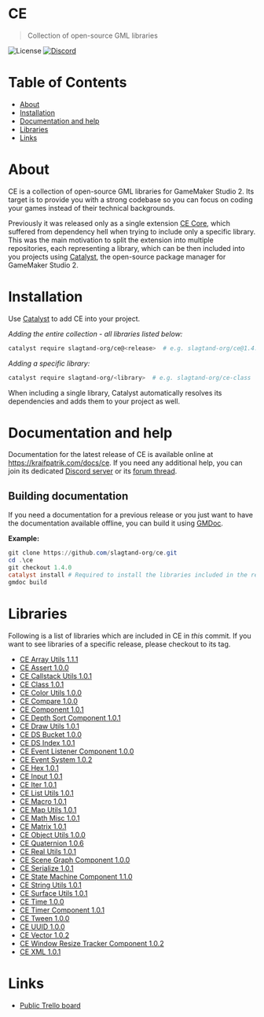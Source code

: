 # CE
> Collection of open-source GML libraries

![License](https://img.shields.io/github/license/slagtand-org/ce)
[![Discord](https://img.shields.io/discord/686494539308859394?label=Discord)](https://discord.gg/QjyxmHP)

# Table of Contents
* [About](#about)
* [Installation](#installation)
* [Documentation and help](#documentation-and-help)
* [Libraries](#libraries)
* [Links](#links)

# About
CE is a collection of open-source GML libraries for GameMaker Studio 2. Its target is to provide you with a strong codebase so you can focus on coding your games instead of their technical backgrounds.

Previously it was released only as a single extension [CE Core](https://github.com/kraifpatrik/ce-core), which suffered from dependency hell when trying to include only a specific library. This was the main motivation to split the extension into multiple repositories, each representing a library, which can be then included into you projects using [Catalyst](https://github.com/GameMakerHub/Catalyst), the open-source package manager for GameMaker Studio 2.

# Installation
Use [Catalyst](https://github.com/GameMakerHub/Catalyst) to add CE into your project.

*Adding the entire collection - all libraries listed below:*
```sh
catalyst require slagtand-org/ce@<release>  # e.g. slagtand-org/ce@1.4.0
```

*Adding a specific library:*
```sh
catalyst require slagtand-org/<library>  # e.g. slagtand-org/ce-class
```

When including a single library, Catalyst automatically resolves its dependencies and adds them to your project as well.

# Documentation and help
Documentation for the latest release of CE is available online at https://kraifpatrik.com/docs/ce. If you need any additional help, you can join its dedicated [Discord server](https://discord.gg/QjyxmHP) or its [forum thread](https://forum.yoyogames.com/index.php?threads/62585/).

## Building documentation
If you need a documentation for a previous release or you just want to have the documentation available offline, you can build it using [GMDoc](https://github.com/kraifpatrik/gmdoc).

**Example:**
```powershell
git clone https://github.com/slagtand-org/ce.git
cd .\ce
git checkout 1.4.0
catalyst install # Required to install the libraries included in the release!
gmdoc build
```

# Libraries
Following is a list of libraries which are included in CE in *this* commit. If you want to see libraries of a specific release, please checkout to its tag.

* [CE Array Utils 1.1.1](https://github.com/slagtand-org/ce-array-utils/tree/1.1.1)
* [CE Assert 1.0.0](https://github.com/slagtand-org/ce-assert/tree/1.0.0)
* [CE Callstack Utils 1.0.1](https://github.com/slagtand-org/ce-callstack-utils/tree/1.0.1)
* [CE Class 1.0.1](https://github.com/slagtand-org/ce-class/tree/1.0.1)
* [CE Color Utils 1.0.0](https://github.com/slagtand-org/ce-color-utils/tree/1.0.0)
* [CE Compare 1.0.0](https://github.com/slagtand-org/ce-compare/tree/1.0.0)
* [CE Component 1.0.1](https://github.com/slagtand-org/ce-component/tree/1.0.1)
* [CE Depth Sort Component 1.0.1](https://github.com/slagtand-org/ce-depth-sort-component/tree/1.0.1)
* [CE Draw Utils 1.0.1](https://github.com/slagtand-org/ce-draw-utils/tree/1.0.1)
* [CE DS Bucket 1.0.0](https://github.com/slagtand-org/ce-ds-bucket/tree/1.0.0)
* [CE DS Index 1.0.1](https://github.com/slagtand-org/ce-ds-index/tree/1.0.1)
* [CE Event Listener Component 1.0.0](https://github.com/slagtand-org/ce-event-listener-component/tree/1.0.0)
* [CE Event System 1.0.2](https://github.com/slagtand-org/ce-event-system/tree/1.0.2)
* [CE Hex 1.0.1](https://github.com/slagtand-org/ce-hex/tree/1.0.1)
* [CE Input 1.0.1](https://github.com/slagtand-org/ce-input/tree/1.0.1)
* [CE Iter 1.0.1](https://github.com/slagtand-org/ce-iter/tree/1.0.1)
* [CE List Utils 1.0.1](https://github.com/slagtand-org/ce-list-utils/tree/1.0.1)
* [CE Macro 1.0.1](https://github.com/slagtand-org/ce-macro/tree/1.0.1)
* [CE Map Utils 1.0.1](https://github.com/slagtand-org/ce-map-utils/tree/1.0.1)
* [CE Math Misc 1.0.1](https://github.com/slagtand-org/ce-math-misc/tree/1.0.1)
* [CE Matrix 1.0.1](https://github.com/slagtand-org/ce-matrix/tree/1.0.1)
* [CE Object Utils 1.0.0](https://github.com/slagtand-org/ce-object-utils/tree/1.0.0)
* [CE Quaternion 1.0.6](https://github.com/slagtand-org/ce-quaternion/tree/1.0.6)
* [CE Real Utils 1.0.1](https://github.com/slagtand-org/ce-real-utils/tree/1.0.1)
* [CE Scene Graph Component 1.0.0](https://github.com/slagtand-org/ce-scene-graph-component/tree/1.0.1)
* [CE Serialize 1.0.1](https://github.com/slagtand-org/ce-serialize/tree/1.0.1)
* [CE State Machine Component 1.1.0](https://github.com/slagtand-org/ce-state-machine-component/tree/1.1.0)
* [CE String Utils 1.0.1](https://github.com/slagtand-org/ce-string-utils/tree/1.0.1)
* [CE Surface Utils 1.0.1](https://github.com/slagtand-org/ce-surface-utils/tree/1.0.1)
* [CE Time 1.0.0](https://github.com/slagtand-org/ce-time/tree/1.0.0)
* [CE Timer Component 1.0.1](https://github.com/slagtand-org/ce-timer-component/tree/1.0.1)
* [CE Tween 1.0.0](https://github.com/slagtand-org/ce-tween/tree/1.0.1)
* [CE UUID 1.0.0](https://github.com/slagtand-org/ce-uuid/tree/1.0.0)
* [CE Vector 1.0.2](https://github.com/slagtand-org/ce-vector/tree/1.0.2)
* [CE Window Resize Tracker Component 1.0.2](https://github.com/slagtand-org/ce-window-resize-tracker-component/tree/1.0.2)
* [CE XML 1.0.1](https://github.com/slagtand-org/ce-xml/tree/1.0.1)

# Links
* [Public Trello board](https://trello.com/b/ZcvOyZwc/ce)
